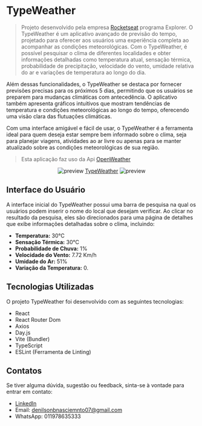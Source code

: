# TypeWeather

> Projeto desenvolvido pela empresa [Rocketseat](https://app.rocketseat.com.br) programa Explorer.
O TypeWeather é um aplicativo avançado de previsão do tempo, projetado para oferecer aos usuários uma experiência completa ao acompanhar as condições meteorológicas. Com o TypeWeather, é possível pesquisar o clima de diferentes localidades e obter informações detalhadas como temperatura atual, sensação térmica, probabilidade de precipitação, velocidade do vento, umidade relativa do ar e variações de temperatura ao longo do dia.

Além dessas funcionalidades, o TypeWeather se destaca por fornecer previsões precisas para os próximos 5 dias, permitindo que os usuários se preparem para mudanças climáticas com antecedência. O aplicativo também apresenta gráficos intuitivos que mostram tendências de temperatura e condições meteorológicas ao longo do tempo, oferecendo uma visão clara das flutuações climáticas.

Com uma interface amigável e fácil de usar, o TypeWeather é a ferramenta ideal para quem deseja estar sempre bem informado sobre o clima, seja para planejar viagens, atividades ao ar livre ou apenas para se manter atualizado sobre as condições meteorológicas de sua região.

> Esta aplicação faz uso da Api [OpenWeather](https://openweathermap.org/)

<div align='center'>

![preview](./public/previewDesktopTypeWeather.png)
[TypeWeather](https://type-weather-2t8hfqeju-romeusorionaet.vercel.app)
![preview](./public/previewMobileTypeWeather.png)

</div>

## Interface do Usuário

A interface inicial do TypeWeather possui uma barra de pesquisa na qual os usuários podem inserir o nome do local que desejam verificar. Ao clicar no resultado da pesquisa, eles são direcionados para uma página de detalhes que exibe informações detalhadas sobre o clima, incluindo:

- **Temperatura:** 30°C
- **Sensação Térmica:** 30°C
- **Probabilidade de Chuva:** 1%
- **Velocidade do Vento:** 7.72 Km/h
- **Umidade do Ar:** 51%
- **Variação da Temperatura:** 0.

## Tecnologias Utilizadas

O projeto TypeWeather foi desenvolvido com as seguintes tecnologias:

- React
- React Router Dom
- Axios
- Day.js
- Vite (Bundler)
- TypeScript
- ESLint (Ferramenta de Linting)

## Contatos

Se tiver alguma dúvida, sugestão ou feedback, sinta-se à vontade para entrar em contato:

- [LinkedIn](https://www.linkedin.com/in/denilson-bernardo/)
- Email: denilsonbnasciemnto07@gmail.com
- WhatsApp: 011978635333

